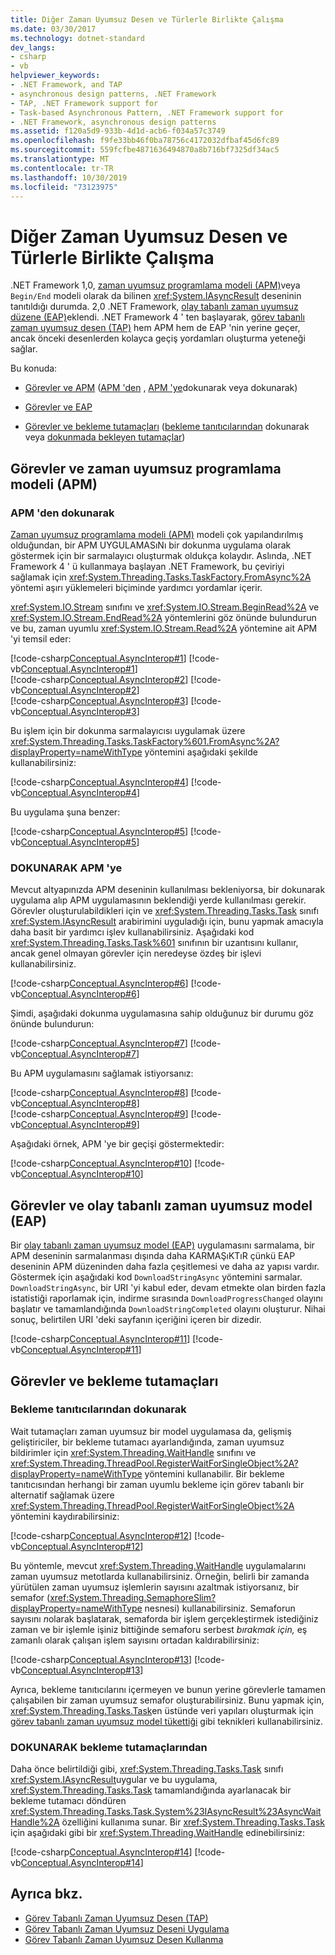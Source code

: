 ```yaml
---
title: Diğer Zaman Uyumsuz Desen ve Türlerle Birlikte Çalışma
ms.date: 03/30/2017
ms.technology: dotnet-standard
dev_langs:
- csharp
- vb
helpviewer_keywords:
- .NET Framework, and TAP
- asynchronous design patterns, .NET Framework
- TAP, .NET Framework support for
- Task-based Asynchronous Pattern, .NET Framework support for
- .NET Framework, asynchronous design patterns
ms.assetid: f120a5d9-933b-4d1d-acb6-f034a57c3749
ms.openlocfilehash: f9fe33bb46f0ba78756c4172032dfbaf45d6fc89
ms.sourcegitcommit: 559fcfbe4871636494870a8b716bf7325df34ac5
ms.translationtype: MT
ms.contentlocale: tr-TR
ms.lasthandoff: 10/30/2019
ms.locfileid: "73123975"
---
```

# <a name="interop-with-other-asynchronous-patterns-and-types"></a>Diğer Zaman Uyumsuz Desen ve Türlerle Birlikte Çalışma
.NET Framework 1,0, [zaman uyumsuz programlama modeli (APM)](../../../docs/standard/asynchronous-programming-patterns/asynchronous-programming-model-apm.md)veya `Begin/End` modeli olarak da bilinen <xref:System.IAsyncResult> deseninin tanıtıldığı durumda.  2,0 .NET Framework, [olay tabanlı zaman uyumsuz düzene (EAP)](../../../docs/standard/asynchronous-programming-patterns/event-based-asynchronous-pattern-eap.md)eklendi.  .NET Framework 4 ' ten başlayarak, [görev tabanlı zaman uyumsuz desen (TAP)](../../../docs/standard/asynchronous-programming-patterns/task-based-asynchronous-pattern-tap.md) hem APM hem de EAP 'nin yerine geçer, ancak önceki desenlerden kolayca geçiş yordamları oluşturma yeteneği sağlar.  
  
 Bu konuda:  
  
- [Görevler ve APM](#APM) ([APM 'den](#ApmToTap) , [APM 'ye](#TapToApm)dokunarak veya dokunarak)  
  
- [Görevler ve EAP](#EAP)  
  
- [Görevler ve bekleme tutamaçları](#WaitHandles) ([bekleme tanıtıcılarından](#WHToTap) dokunarak veya [dokunmada bekleyen tutamaçlar](#TapToWH))  
  
<a name="APM"></a>   
## <a name="tasks-and-the-asynchronous-programming-model-apm"></a>Görevler ve zaman uyumsuz programlama modeli (APM)  
  
<a name="ApmToTap"></a>   
### <a name="from-apm-to-tap"></a>APM 'den dokunarak  
 [Zaman uyumsuz programlama modeli (APM)](../../../docs/standard/asynchronous-programming-patterns/asynchronous-programming-model-apm.md) modeli çok yapılandırılmış olduğundan, bir APM UYGULAMASıNı bir dokunma uygulama olarak göstermek için bir sarmalayıcı oluşturmak oldukça kolaydır. Aslında, .NET Framework 4 ' ü kullanmaya başlayan .NET Framework, bu çeviriyi sağlamak için <xref:System.Threading.Tasks.TaskFactory.FromAsync%2A> yöntemi aşırı yüklemeleri biçiminde yardımcı yordamlar içerir.  
  
 <xref:System.IO.Stream> sınıfını ve <xref:System.IO.Stream.BeginRead%2A> ve <xref:System.IO.Stream.EndRead%2A> yöntemlerini göz önünde bulundurun ve bu, zaman uyumlu <xref:System.IO.Stream.Read%2A> yöntemine ait APM 'yi temsil eder:  
  
 [!code-csharp[Conceptual.AsyncInterop#1](../../../samples/snippets/csharp/VS_Snippets_CLR/Conceptual.AsyncInterop/cs/Stream1.cs#1)]
 [!code-vb[Conceptual.AsyncInterop#1](../../../samples/snippets/visualbasic/VS_Snippets_CLR/Conceptual.AsyncInterop/vb/stream1.vb#1)]  
[!code-csharp[Conceptual.AsyncInterop#2](../../../samples/snippets/csharp/VS_Snippets_CLR/Conceptual.AsyncInterop/cs/Stream1.cs#2)]
[!code-vb[Conceptual.AsyncInterop#2](../../../samples/snippets/visualbasic/VS_Snippets_CLR/Conceptual.AsyncInterop/vb/stream1.vb#2)]  
[!code-csharp[Conceptual.AsyncInterop#3](../../../samples/snippets/csharp/VS_Snippets_CLR/Conceptual.AsyncInterop/cs/Stream1.cs#3)]
[!code-vb[Conceptual.AsyncInterop#3](../../../samples/snippets/visualbasic/VS_Snippets_CLR/Conceptual.AsyncInterop/vb/stream1.vb#3)]  
  
 Bu işlem için bir dokunma sarmalayıcısı uygulamak üzere <xref:System.Threading.Tasks.TaskFactory%601.FromAsync%2A?displayProperty=nameWithType> yöntemini aşağıdaki şekilde kullanabilirsiniz:  
  
 [!code-csharp[Conceptual.AsyncInterop#4](../../../samples/snippets/csharp/VS_Snippets_CLR/Conceptual.AsyncInterop/cs/Wrap1.cs#4)]
 [!code-vb[Conceptual.AsyncInterop#4](../../../samples/snippets/visualbasic/VS_Snippets_CLR/Conceptual.AsyncInterop/vb/Wrap1.vb#4)]  
  
 Bu uygulama şuna benzer:  
  
 [!code-csharp[Conceptual.AsyncInterop#5](../../../samples/snippets/csharp/VS_Snippets_CLR/Conceptual.AsyncInterop/cs/Wrap2.cs#5)]
 [!code-vb[Conceptual.AsyncInterop#5](../../../samples/snippets/visualbasic/VS_Snippets_CLR/Conceptual.AsyncInterop/vb/Wrap2.vb#5)]  
  
<a name="TapToApm"></a>   
### <a name="from-tap-to-apm"></a>DOKUNARAK APM 'ye  
 Mevcut altyapınızda APM deseninin kullanılması bekleniyorsa, bir dokunarak uygulama alıp APM uygulamasının beklendiği yerde kullanılması gerekir.  Görevler oluşturulabildikleri için ve <xref:System.Threading.Tasks.Task> sınıfı <xref:System.IAsyncResult> arabirimini uyguladığı için, bunu yapmak amacıyla daha basit bir yardımcı işlev kullanabilirsiniz. Aşağıdaki kod <xref:System.Threading.Tasks.Task%601> sınıfının bir uzantısını kullanır, ancak genel olmayan görevler için neredeyse özdeş bir işlevi kullanabilirsiniz.  
  
 [!code-csharp[Conceptual.AsyncInterop#6](../../../samples/snippets/csharp/VS_Snippets_CLR/Conceptual.AsyncInterop/cs/APM1.cs#6)]
 [!code-vb[Conceptual.AsyncInterop#6](../../../samples/snippets/visualbasic/VS_Snippets_CLR/Conceptual.AsyncInterop/vb/APM1.vb#6)]  
  
 Şimdi, aşağıdaki dokunma uygulamasına sahip olduğunuz bir durumu göz önünde bulundurun:  
  
 [!code-csharp[Conceptual.AsyncInterop#7](../../../samples/snippets/csharp/VS_Snippets_CLR/Conceptual.AsyncInterop/cs/APM2.cs#7)]
 [!code-vb[Conceptual.AsyncInterop#7](../../../samples/snippets/visualbasic/VS_Snippets_CLR/Conceptual.AsyncInterop/vb/APM2.vb#7)]  
  
 Bu APM uygulamasını sağlamak istiyorsanız:  
  
 [!code-csharp[Conceptual.AsyncInterop#8](../../../samples/snippets/csharp/VS_Snippets_CLR/Conceptual.AsyncInterop/cs/APM2.cs#8)]
 [!code-vb[Conceptual.AsyncInterop#8](../../../samples/snippets/visualbasic/VS_Snippets_CLR/Conceptual.AsyncInterop/vb/APM2.vb#8)]  
[!code-csharp[Conceptual.AsyncInterop#9](../../../samples/snippets/csharp/VS_Snippets_CLR/Conceptual.AsyncInterop/cs/APM2.cs#9)]
[!code-vb[Conceptual.AsyncInterop#9](../../../samples/snippets/visualbasic/VS_Snippets_CLR/Conceptual.AsyncInterop/vb/APM2.vb#9)]  
  
 Aşağıdaki örnek, APM 'ye bir geçişi göstermektedir:  
  
 [!code-csharp[Conceptual.AsyncInterop#10](../../../samples/snippets/csharp/VS_Snippets_CLR/Conceptual.AsyncInterop/cs/APM2.cs#10)]
 [!code-vb[Conceptual.AsyncInterop#10](../../../samples/snippets/visualbasic/VS_Snippets_CLR/Conceptual.AsyncInterop/vb/APM2.vb#10)]  
  
<a name="EAP"></a>   
## <a name="tasks-and-the-event-based-asynchronous-pattern-eap"></a>Görevler ve olay tabanlı zaman uyumsuz model (EAP)  
 Bir [olay tabanlı zaman uyumsuz model (EAP)](../../../docs/standard/asynchronous-programming-patterns/event-based-asynchronous-pattern-eap.md) uygulamasını sarmalama, bir APM deseninin sarmalanması dışında daha KARMAŞıKTıR çünkü EAP deseninin APM düzeninden daha fazla çeşitlemesi ve daha az yapısı vardır.  Göstermek için aşağıdaki kod `DownloadStringAsync` yöntemini sarmalar.  `DownloadStringAsync`, bir URI 'yi kabul eder, devam etmekte olan birden fazla istatistiği raporlamak için, indirme sırasında `DownloadProgressChanged` olayını başlatır ve tamamlandığında `DownloadStringCompleted` olayını oluşturur.  Nihai sonuç, belirtilen URI 'deki sayfanın içeriğini içeren bir dizedir.  
  
 [!code-csharp[Conceptual.AsyncInterop#11](../../../samples/snippets/csharp/VS_Snippets_CLR/Conceptual.AsyncInterop/cs/EAP1.cs#11)]
 [!code-vb[Conceptual.AsyncInterop#11](../../../samples/snippets/visualbasic/VS_Snippets_CLR/Conceptual.AsyncInterop/vb/EAP1.vb#11)]  
  
<a name="WaitHandles"></a>   
## <a name="tasks-and-wait-handles"></a>Görevler ve bekleme tutamaçları  
  
<a name="WHToTap"></a>   
### <a name="from-wait-handles-to-tap"></a>Bekleme tanıtıcılarından dokunarak  
 Wait tutamaçları zaman uyumsuz bir model uygulamasa da, gelişmiş geliştiriciler, bir bekleme tutamacı ayarlandığında, zaman uyumsuz bildirimler için <xref:System.Threading.WaitHandle> sınıfını ve <xref:System.Threading.ThreadPool.RegisterWaitForSingleObject%2A?displayProperty=nameWithType> yöntemini kullanabilir.  Bir bekleme tanıtıcısından herhangi bir zaman uyumlu bekleme için görev tabanlı bir alternatif sağlamak üzere <xref:System.Threading.ThreadPool.RegisterWaitForSingleObject%2A> yöntemini kaydırabilirsiniz:  
  
 [!code-csharp[Conceptual.AsyncInterop#12](../../../samples/snippets/csharp/VS_Snippets_CLR/Conceptual.AsyncInterop/cs/Wait1.cs#12)]
 [!code-vb[Conceptual.AsyncInterop#12](../../../samples/snippets/visualbasic/VS_Snippets_CLR/Conceptual.AsyncInterop/vb/Wait1.vb#12)]  
  
 Bu yöntemle, mevcut <xref:System.Threading.WaitHandle> uygulamalarını zaman uyumsuz metotlarda kullanabilirsiniz.  Örneğin, belirli bir zamanda yürütülen zaman uyumsuz işlemlerin sayısını azaltmak istiyorsanız, bir semafor (<xref:System.Threading.SemaphoreSlim?displayProperty=nameWithType> nesnesi) kullanabilirsiniz.  Semaforun sayısını *n*olarak başlatarak, semaforda bir işlem gerçekleştirmek istediğiniz zaman ve bir işlemle işiniz bittiğinde semaforu serbest *bırakmak için,* eş zamanlı olarak çalışan işlem sayısını ortadan kaldırabilirsiniz:  
  
 [!code-csharp[Conceptual.AsyncInterop#13](../../../samples/snippets/csharp/VS_Snippets_CLR/Conceptual.AsyncInterop/cs/Semaphore1.cs#13)]
 [!code-vb[Conceptual.AsyncInterop#13](../../../samples/snippets/visualbasic/VS_Snippets_CLR/Conceptual.AsyncInterop/vb/Semaphore1.vb#13)]  
  
 Ayrıca, bekleme tanıtıcılarını içermeyen ve bunun yerine görevlerle tamamen çalışabilen bir zaman uyumsuz semafor oluşturabilirsiniz. Bunu yapmak için, <xref:System.Threading.Tasks.Task>en üstünde veri yapıları oluşturmak için [görev tabanlı zaman uyumsuz model tükettiği](../../../docs/standard/asynchronous-programming-patterns/consuming-the-task-based-asynchronous-pattern.md) gibi teknikleri kullanabilirsiniz.  
  
<a name="TapToWH"></a>   
### <a name="from-tap-to-wait-handles"></a>DOKUNARAK bekleme tutamaçlarından  
 Daha önce belirtildiği gibi, <xref:System.Threading.Tasks.Task> sınıfı <xref:System.IAsyncResult>uygular ve bu uygulama, <xref:System.Threading.Tasks.Task> tamamlandığında ayarlanacak bir bekleme tutamacı döndüren <xref:System.Threading.Tasks.Task.System%23IAsyncResult%23AsyncWaitHandle%2A> özelliğini kullanıma sunar.  Bir <xref:System.Threading.Tasks.Task> için aşağıdaki gibi bir <xref:System.Threading.WaitHandle> edinebilirsiniz:  
  
 [!code-csharp[Conceptual.AsyncInterop#14](../../../samples/snippets/csharp/VS_Snippets_CLR/Conceptual.AsyncInterop/cs/Wait1.cs#14)]
 [!code-vb[Conceptual.AsyncInterop#14](../../../samples/snippets/visualbasic/VS_Snippets_CLR/Conceptual.AsyncInterop/vb/Wait1.vb#14)]  
  
## <a name="see-also"></a>Ayrıca bkz.

- [Görev Tabanlı Zaman Uyumsuz Desen (TAP)](../../../docs/standard/asynchronous-programming-patterns/task-based-asynchronous-pattern-tap.md)
- [Görev Tabanlı Zaman Uyumsuz Deseni Uygulama](../../../docs/standard/asynchronous-programming-patterns/implementing-the-task-based-asynchronous-pattern.md)
- [Görev Tabanlı Zaman Uyumsuz Desen Kullanma](../../../docs/standard/asynchronous-programming-patterns/consuming-the-task-based-asynchronous-pattern.md)
